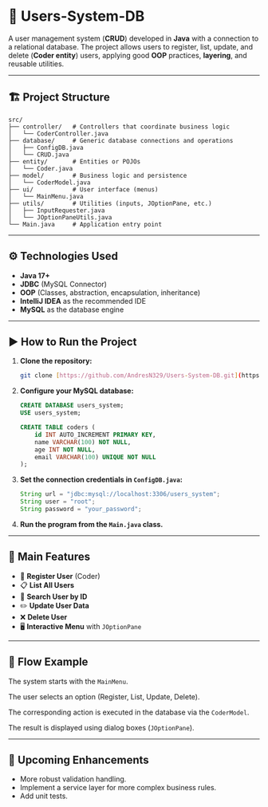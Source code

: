 # 📌 Users-System-DB

A user management system (**CRUD**) developed in **Java** with a connection to a relational database. The project allows users to register, list, update, and delete (**Coder entity**) users, applying good **OOP** practices, **layering**, and reusable utilities.

---

## 🏗️ Project Structure
```
src/
├── controller/   # Controllers that coordinate business logic
│   └── CoderController.java
├── database/     # Generic database connections and operations
│   ├── ConfigDB.java
│   └── CRUD.java
├── entity/       # Entities or POJOs
│   └── Coder.java
├── model/        # Business logic and persistence
│   └── CoderModel.java
├── ui/           # User interface (menus)
│   └── MainMenu.java
├── utils/        # Utilities (inputs, JOptionPane, etc.)
│   ├── InputRequester.java
│   └── JOptionPaneUtils.java
└── Main.java     # Application entry point
```
---
## ⚙️ Technologies Used

* **Java 17+**
* **JDBC** (MySQL Connector)
* **OOP** (Classes, abstraction, encapsulation, inheritance)
* **IntelliJ IDEA** as the recommended IDE
* **MySQL** as the database engine

---

## ▶️ How to Run the Project

1.  **Clone the repository:**

    ```bash
    git clone [https://github.com/AndresN329/Users-System-DB.git](https://github.com/youruser/Users-System-DB.git)
    ```

2.  **Configure your MySQL database:**

    ```sql
    CREATE DATABASE users_system;
    USE users_system;

    CREATE TABLE coders (
        id INT AUTO_INCREMENT PRIMARY KEY,
        name VARCHAR(100) NOT NULL,
        age INT NOT NULL,
        email VARCHAR(100) UNIQUE NOT NULL
    );
    ```

3.  **Set the connection credentials in `ConfigDB.java`:**

    ```java
    String url = "jdbc:mysql://localhost:3306/users_system";
    String user = "root";
    String password = "your_password";
    ```

4.  **Run the program from the `Main.java` class.**

---

## 📌 Main Features

* 👤 **Register User** (Coder)
* 📋 **List All Users**
* 🔎 **Search User by ID**
* ✏️ **Update User Data**
* ❌ **Delete User**
* 🖥️ **Interactive Menu** with `JOptionPane`

---

## 📂 Flow Example

The system starts with the `MainMenu`.

The user selects an option (Register, List, Update, Delete).

The corresponding action is executed in the database via the `CoderModel`.

The result is displayed using dialog boxes (`JOptionPane`).

---

## 🚀 Upcoming Enhancements

* More robust validation handling.
* Implement a service layer for more complex business rules.
* Add unit tests.